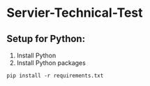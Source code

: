 # Servier-Technical-Test
## Setup for Python:
1. Install Python
2. Install Python packages

```
pip install -r requirements.txt
```
